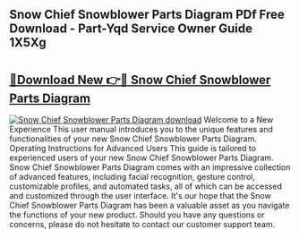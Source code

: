 ## Snow Chief Snowblower Parts Diagram PDf Free Download - Part-Yqd Service Owner Guide 1X5Xg

# <h2><a href="http://dfln1p2.blite.top/?on=Snow+Chief+Snowblower+Parts+Diagram">🔗Download New 👉🔴 Snow Chief Snowblower Parts Diagram</a></h2>

[![Snow Chief Snowblower Parts Diagram download](https://i.imgur.com/lujVjoI.png)](http://dfln1p2.blite.top/?on=Snow+Chief+Snowblower+Parts+Diagram)
Welcome to a New Experience This user manual introduces you to the unique features and functionalities of your new Snow Chief Snowblower Parts Diagram. Operating Instructions for Advanced Users This guide is tailored to experienced users of your new Snow Chief Snowblower Parts Diagram. Snow Chief Snowblower Parts Diagram comes with an impressive collection of advanced features, including facial recognition, gesture control, customizable profiles, and automated tasks, all of which can be accessed and customized through the user interface. It's our hope that the Snow Chief Snowblower Parts Diagram has been a valuable asset as you navigate the functions of your new product. Should you have any questions or concerns, please do not hesitate to contact our customer support team.
